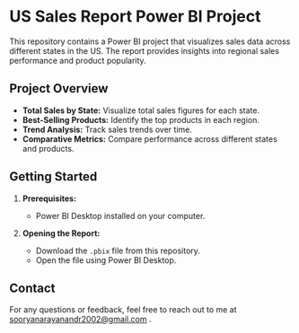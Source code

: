 # US Sales Report Power BI Project

This repository contains a Power BI project that visualizes sales data across different states in the US. The report provides insights into regional sales performance and product popularity.

## Project Overview

- **Total Sales by State:** Visualize total sales figures for each state.
- **Best-Selling Products:** Identify the top products in each region.
- **Trend Analysis:** Track sales trends over time.
- **Comparative Metrics:** Compare performance across different states and products.

## Getting Started

1. **Prerequisites:**
   - Power BI Desktop installed on your computer.

2. **Opening the Report:**
   - Download the `.pbix` file from this repository.
   - Open the file using Power BI Desktop.


## Contact

For any questions or feedback, feel free to reach out to me at sooryanarayanandr2002@gmail.com .

